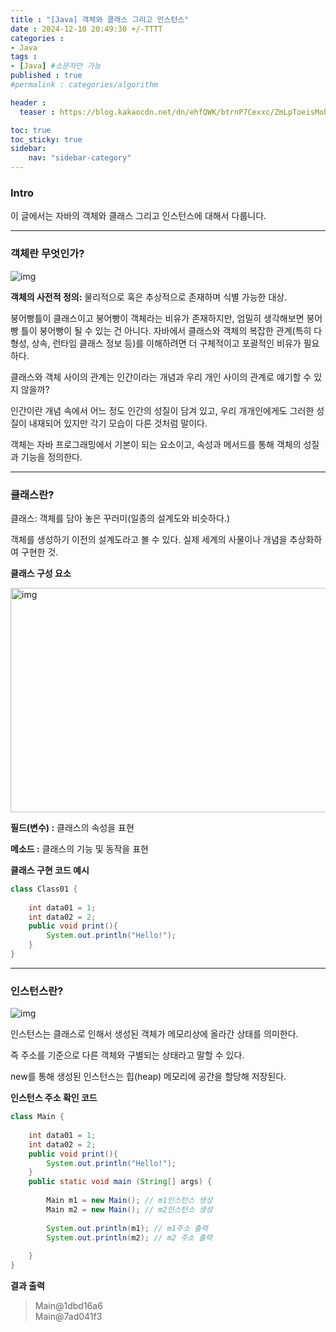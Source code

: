 ```yaml
---
title : "[Java] 객체와 클래스 그리고 인스턴스"
date : 2024-12-10 20:49:30 +/-TTTT
categories : 
- Java
tags : 
- [Java] #소문자만 가능
published : true
#permalink : categories/algorithm

header :
  teaser : https://blog.kakaocdn.net/dn/ehfQWK/btrnP7Cexxc/ZmLpToeisMobjHGaLfEDg0/img.png

toc: true
toc_sticky: true
sidebar:
    nav: "sidebar-category"
---
```


### Intro

이 글에서는 자바의 객체와 클래스 그리고 인스턴스에 대해서 다룹니다.

* * *

### 객체란 무엇인가?

![img](https://postfiles.pstatic.net/20110419_18/satyee_1303207989221njIxK_JPEG/%BF%C0%BA%EA%C1%A7%C6%AE%28Object%2C_%B0%B4%C3%BC%29%2C_%C5%AC%B7%A1%BD%BA%28class%29%2C_%C0%CE%BD%BA%C5%CF%BD%BA%28Instance%29_%B0%FC%B0%E8.jpg?type=w2)

**객체의 사전적 정의:** 물리적으로 혹은 추상적으로 존재하며 식별 가능한 대상.

붕어빵틀이 클래스이고 붕어빵이 객체라는 비유가 존재하지만, 엄밀히 생각해보면 붕어빵 틀이 붕어빵이 될 수 있는 건 아니다. 자바에서 클래스와 객체의 복잡한 관계(특히 다형성, 상속, 런타임 클래스 정보 등)를 이해하려면 더 구체적이고 포괄적인 비유가 필요하다.

클래스와 객체 사이의 관계는 인간이라는 개념과 우리 개인 사이의 관계로 얘기할 수 있지 않을까?

인간이란 개념 속에서 어느 정도 인간의 성질이 담겨 있고, 우리 개개인에게도 그러한 성질이 내재되어 있지만 각기 모습이 다른 것처럼 말이다.

객체는 자바 프로그래밍에서 기본이 되는 요소이고, 속성과 메서드를 통해 객체의 성질과 기능을 정의한다.

* * *

### 클래스란?

클래스: 객체를 담아 놓은 꾸러미(일종의 설계도와 비슷하다.)

객체를 생성하기 이전의 설계도라고 볼 수 있다. 실제 세계의 사물이나 개념을 추상화하여 구현한 것.

**클래스 구성 요소**

<img src="https://kangmoo.github.io/assets/img/2023-12-14-Java%20Class%20and%20Object/2023-12-14-20-45-24.png" alt="img" width="699" height="359" class="jop-noMdConv">

**필드(변수) :** 클래스의 속성을 표현

**메소드 :** 클래스의 기능 및 동작을 표현

**클래스 구현 코드 예시**

```java
class Class01 {
    
    int data01 = 1;
    int data02 = 2;
    public void print(){
        System.out.println("Hello!");
    }
}
```

* * *

### 인스턴스란?

![img](https://d1lic7t7i99g4n.cloudfront.net/photo/kt8qolqr.png)

인스턴스는 클래스로 인해서 생성된 객체가 메모리상에 올라간 상태를 의미한다.

즉 주소를 기준으로 다른 객체와 구별되는 상태라고 말할 수 있다.

new를 통해 생성된 인스턴스는 힙(heap) 메모리에 공간을 할당해 저장된다.

**인스턴스 주소 확인 코드**

```java
class Main {
    
    int data01 = 1;
    int data02 = 2;
    public void print(){
        System.out.println("Hello!");
    }
    public static void main (String[] args) {
        
        Main m1 = new Main(); // m1인스턴스 생성
        Main m2 = new Main(); // m2인스턴스 생성
        
        System.out.println(m1); // m1주소 출력
        System.out.println(m2); // m2 주소 출력
        
    }
}
```

**결과 출력**

> Main@1dbd16a6  
> Main@7ad041f3